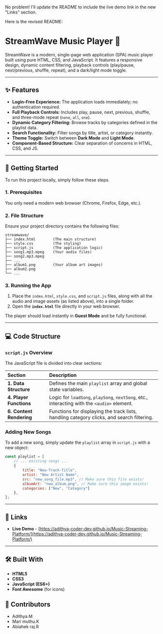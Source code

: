 No problem\! I'll update the README to include the live demo link in the new "Links" section.

Here is the revised README:

# StreamWave Music Player 🎵

StreamWave is a modern, single-page web application (SPA) music player built using pure HTML, CSS, and JavaScript. It features a responsive design, dynamic content filtering, playback controls (play/pause, next/previous, shuffle, repeat), and a dark/light mode toggle.

-----

## ✨ Features

  * **Login-Free Experience:** The application loads immediately; no authentication required.
  * **Full Playback Controls:** Includes play, pause, next, previous, shuffle, and three-mode repeat (`none`, `all`, `one`).
  * **Dynamic Category Filtering:** Browse tracks by categories defined in the playlist data.
  * **Search Functionality:** Filter songs by title, artist, or category instantly.
  * **Theme Toggle:** Switch between **Dark Mode** and **Light Mode**.
  * **Component-Based Structure:** Clear separation of concerns in HTML, CSS, and JS.

-----

## 🚀 Getting Started

To run this project locally, simply follow these steps.

### 1\. Prerequisites

You only need a modern web browser (Chrome, Firefox, Edge, etc.).

### 2\. File Structure

Ensure your project directory contains the following files:

```
streamwave/
├── index.html        (The main structure)
├── style.css         (The styling)
├── script.js         (The application logic)
├── song1.mp3.mpeg    (Your audio files)
├── song2.mp3.mpeg
├── ...
├── album1.png        (Your album art images)
├── album2.png
└── ...
```

### 3\. Running the App

1.  Place the `index.html`, `style.css`, and `script.js` files, along with all the audio and image assets (as listed above), into a single folder.
2.  Open the **`index.html`** file directly in your web browser.

The player should load instantly in **Guest Mode** and be fully functional.

-----

## 💻 Code Structure

### `script.js` Overview

The JavaScript file is divided into clear sections:

| Section | Description |
| :--- | :--- |
| **1. Data Structure** | Defines the main `playlist` array and global state variables. |
| **4. Player Functions** | Logic for `loadSong`, `playSong`, `nextSong`, etc., interacting with the `<audio>` element. |
| **6. Content Rendering** | Functions for displaying the track lists, handling category clicks, and search filtering. |

### Adding New Songs

To add a new song, simply update the `playlist` array in `script.js` with a new object:

```javascript
const playlist = [
    // ... existing songs ...
    {
        title: "New-Track-Title",
        artist: "New Artist Name",
        src: "new_song_file.mp3", // Make sure this file exists!
        albumArt: "new_album.png", // Make sure this image exists!
        categories: ["New", "Category"] 
    },
];
```

-----

## 🔗 Links

  - **Live Demo** - [https://adithya-coder-dev.github.io/Music-Streaming-Platform/](https://adithya-coder-dev.github.io/Music-Streaming-Platform/)

-----

## 🛠 Built With

  * **HTML5**
  * **CSS3**
  * **JavaScript (ES6+)**
  * **Font Awesome** (for icons)

## 🤝 Contributors
* Adithya.M
* Mari muthu.K
* Abiahek raj.R
